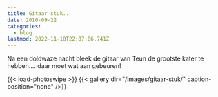 ```yaml
---
title: Gitaar stuk..
date: 2010-09-22
categories:
  - blog
lastmod: 2022-11-18T22:07:06.741Z
---
```


Na een doldwaze nacht bleek de gitaar van Teun de grootste kater te hebben.... daar moet wat aan gebeuren!
<!--more-->
{{< load-photoswipe >}}
{{< gallery dir="/images/gitaar-stuk/" caption-position="none" />}}
